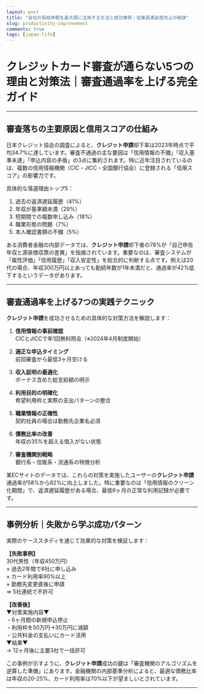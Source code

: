 ```yaml
---
layout: post
title: "会社の有給休暇を最大限に活用する方法と成功事例｜従業員満足度向上の秘訣"
slug: productivity-improvement
comments: true
tags: [japan-life]
---
```

# クレジットカード審査が通らない5つの理由と対策法｜審査通過率を上げる完全ガイド


---

<script async src="https://pagead2.googlesyndication.com/pagead/js/adsbygoogle.js?client=ca-pub-7886659064712565"
     crossorigin="anonymous"></script>
<!-- 광고2 -->
<ins class="adsbygoogle"
     style="display:block"
     data-ad-client="ca-pub-7886659064712565"
     data-ad-slot="1101493367"
     data-ad-format="auto"
     data-full-width-responsive="true"></ins>
<script>
     (adsbygoogle = window.adsbygoogle || []).push({});
</script>

## 審査落ちの主要原因と信用スコアの仕組み

日本クレジット協会の調査によると、**クレジット申請**却下率は2023年時点で平均34.7%に達しています。審査不通過の主な要因は「信用情報の不備」「収入基準未達」「申込内容の矛盾」の3点に集約されます。特に近年注目されているのは、複数の信用情報機関（CIC・JICC・全国銀行協会）に登録される「信用スコア」の影響力です。

具体的な落選理由トップ5：
1. 過去の返済遅延履歴（41%）
2. 年収が基準額未満（29%）
3. 短期間での複数申し込み（18%）
4. 職業形態の問題（7%）
5. 本人確認書類の不備（5%）

ある消費者金融の内部データでは、**クレジット申請**却下者の78%が「自己申告年収と源泉徴収票の差異」を指摘されています。重要なのは、審査システムが「属性評価」「信用履歴」「収入安定性」を総合的に判断する点です。例えば20代の場合、年収300万円以上あっても勤続年数が1年未満だと、通過率が42%低下するというデータがあります。

---

<script async src="https://pagead2.googlesyndication.com/pagead/js/adsbygoogle.js?client=ca-pub-7886659064712565"
     crossorigin="anonymous"></script>
<!-- 광고2 -->
<ins class="adsbygoogle"
     style="display:block"
     data-ad-client="ca-pub-7886659064712565"
     data-ad-slot="1101493367"
     data-ad-format="auto"
     data-full-width-responsive="true"></ins>
<script>
     (adsbygoogle = window.adsbygoogle || []).push({});
</script>

## 審査通過率を上げる7つの実践テクニック

**クレジット申請**を成功させるための具体的な対策方法を解説します：

1. **信用情報の事前確認**  
   CICとJICCで年1回無料照会（※2024年4月制度開始）

2. **適正な申込タイミング**  
   前回審査から最低3ヶ月空ける

3. **収入証明の最適化**  
   ボーナス含めた総支給額の明示

4. **利用目的の明確化**  
   希望利用枠と実際の支出パターンの整合

5. **職業情報の正確性**  
   契約社員の場合は勤務先企業名必須

6. **債務比率の改善**  
   年収の35%を超える借入がない状態

7. **審査機関別戦略**  
   銀行系・信販系・流通系の特徴分析

某ECサイトのデータでは、これらの対策を実施したユーザーの**クレジット申請**通過率が58%から82%に向上しました。特に重要なのは「信用情報のクリーン化期間」で、返済遅延履歴がある場合、最低6ヶ月の正常な利用記録が必要です。

<script async src="https://pagead2.googlesyndication.com/pagead/js/adsbygoogle.js?client=ca-pub-7886659064712565"
     crossorigin="anonymous"></script>
<!-- 광고2 -->
<ins class="adsbygoogle"
     style="display:block"
     data-ad-client="ca-pub-7886659064712565"
     data-ad-slot="1101493367"
     data-ad-format="auto"
     data-full-width-responsive="true"></ins>
<script>
     (adsbygoogle = window.adsbygoogle || []).push({});
</script>

---

## 事例分析｜失敗から学ぶ成功パターン


実際のケーススタディを通じて効果的な対策を検証します：

**【失敗事例】**  
30代男性（年収450万円）  
× 過去2年間で8社に申し込み  
× カード利用率90%以上  
× 勤務先変更直後に申請  
⇒ 5社連続で不許可

**【改善後】**  
▼対策実施内容▼  
・6ヶ月間の新規申込停止  
・利用枠を50万円→30万円に減額  
・公共料金の支払いにカード活用  
▼結果▼  
→ 12ヶ月後に主要3社で一括許可

この事例が示すように、**クレジット申請**成功の鍵は「審査機関のアルゴリズムを逆算した準備」にあります。金融機関の内部基準分析によると、最適な債務比率は年収の20-25%、カード利用率は70%以下が望ましいとされています。

---

<script async src="https://pagead2.googlesyndication.com/pagead/js/adsbygoogle.js?client=ca-pub-7886659064712565"
     crossorigin="anonymous"></script>
<!-- 광고2 -->
<ins class="adsbygoogle"
     style="display:block"
     data-ad-client="ca-pub-7886659064712565"
     data-ad-slot="1101493367"
     data-ad-format="auto"
     data-full-width-responsive="true"></ins>
<script>
     (adsbygoogle = window.adsbygoogle || []).push({});
</script>